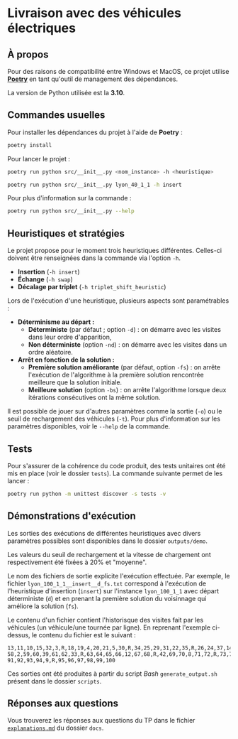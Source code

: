 # Livraison avec des véhicules électriques

## À propos

Pour des raisons de compatibilité entre Windows et MacOS, ce projet utilise **[Poetry](https://python-poetry.org/docs)** en tant qu'outil de management des dépendances.

La version de Python utilisée est la **3.10**.

## Commandes usuelles

Pour installer les dépendances du projet à l'aide de **Poetry** :
```sh
poetry install
```

Pour lancer le projet :
```sh
poetry run python src/__init__.py <nom_instance> -h <heuristique>

poetry run python src/__init__.py lyon_40_1_1 -h insert
```

Pour plus d'information sur la commande :
```sh
poetry run python src/__init__.py --help
```

## Heuristiques et stratégies

Le projet propose pour le moment trois heuristiques différentes.
Celles-ci doivent être renseignées dans la commande via l'option `-h`.

- **Insertion** (`-h insert`)
- **Échange** (`-h swap`)
- **Décalage par triplet** (`-h triplet_shift_heuristic`)

Lors de l'exécution d'une heuristique, plusieurs aspects sont paramétrables :
- **Déterminisme au départ :**
    - **Déterministe** (par défaut ; option `-d`) : on démarre avec les visites dans leur ordre d'apparition,
    - **Non déterministe** (option `-nd`) : on démarre avec les visites dans un ordre aléatoire.
- **Arrêt en fonction de la solution :**
    - **Première solution améliorante** (par défaut, option `-fs`) : on arrête l'exécution de l'algorithme à la première solution rencontrée meilleure que la solution initiale.
    - **Meilleure solution** (option `-bs`) : on arrête l'algorithme lorsque deux itérations consécutives ont la même solution.

Il est possible de jouer sur d'autres paramètres comme la sortie (`-o`) ou le seuil de rechargement des véhicules (`-t`).
Pour plus d'information sur les paramètres disponibles, voir le `--help` de la commande.

## Tests

Pour s'assurer de la cohérence du code produit, des tests unitaires ont été mis en place (voir le dossier `tests`).
La commande suivante permet de les lancer :
```sh
poetry run python -m unittest discover -s tests -v
```

## Démonstrations d'exécution

Les sorties des exécutions de différentes heuristiques avec divers paramètres possibles sont disponibles dans le dossier `outputs/demo`.

Les valeurs du seuil de rechargement et la vitesse de chargement ont respectivement été fixées à 20% et "moyenne".

Le nom des fichiers de sortie explicite l'exécution effectuée.
Par exemple, le fichier `lyon_100_1_1__insert__d_fs.txt` correspond à l'exécution de l'heuristique d'insertion (`insert`) sur l'instance `lyon_100_1_1` avec départ déterministe (`d`) et en prenant la première solution du voisinnage qui améliore la solution (`fs`).

Le contenu d'un fichier contient l'historisque des visites fait par les véhicules (un véhicule/une tournée par ligne). En reprenant l'exemple ci-dessus, le contenu du fichier est le suivant :
```
13,11,10,15,32,3,R,18,19,4,20,21,5,30,R,34,25,29,31,22,35,R,26,24,37,14,38,23,40,R,6,45,44,47,36,46,R,7,48,41,43,16,28,49,50,R,51,52,53,54,17,55,56,57,C,R
58,2,59,60,39,61,62,33,R,63,64,65,66,12,67,68,R,42,69,70,8,71,72,R,73,74,27,75,1,76,77,78,R,79,80,81,82,83,84,R,85,86,87,88,89,90,C,R
91,92,93,94,9,R,95,96,97,98,99,100
```

Ces sorties ont été produites à partir du script *Bash* `generate_output.sh` présent dans le dossier `scripts`.

## Réponses aux questions

Vous trouverez les réponses aux questions du TP dans le fichier [`explanations.md`]("./docs/explanations.md") du dossier `docs`.
